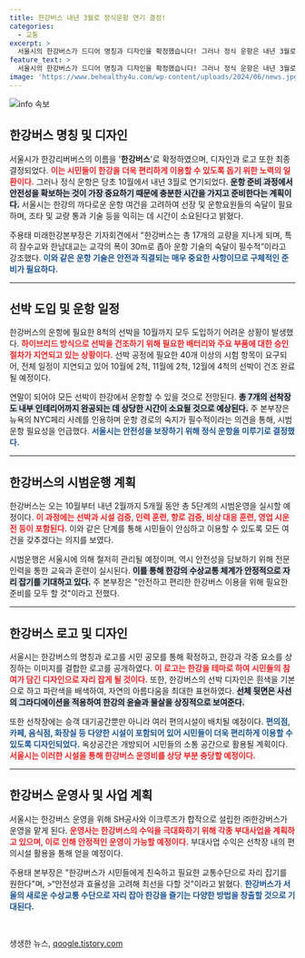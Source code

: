 ```yaml
---
title: 한강버스 내년 3월로 정식운항 연기 결정!
categories:
  - 교통
excerpt: >
  서울시의 한강버스가 드디어 명칭과 디자인을 확정했습니다! 그러나 정식 운항은 내년 3월로 연기됐습니다. 안전성과 숙달에 집중한 시범운행이 시작되는데, 향후 기대되는 변화와 편의시설이 더해질 한강버스의 자세한 소식에 귀 기울여 보세요!
feature_text: >
  서울시의 한강버스가 드디어 명칭과 디자인을 확정했습니다! 그러나 정식 운항은 내년 3월로 연기됐습니다. 안전성과 숙달에 집중한 시범운행이 시작되는데, 향후 기대되는 변화와 편의시설이 더해질 한강버스의 자세한 소식에 귀 기울여 보세요!
image: 'https://www.behealthy4u.com/wp-content/uploads/2024/06/news.jpg'
---
```


<p><img src="https://www.behealthy4u.com/wp-content/uploads/2024/06/news.jpg" alt="info 속보" /></p>

<h2 data-ke-size="size26">한강버스 명칭 및 디자인</h2>

<p data-ke-size="size16">서울시가 한강리버버스의 이름을 '<b>한강버스</b>'로 확정하였으며, 디자인과 로고 또한 최종 결정되었다. <b><span style="color: #ee2323;">이는 시민들이 한강을 더욱 편리하게 이용할 수 있도록 돕기 위한 노력의 일환이다.</span></b> 그러나 정식 운항은 당초 10월에서 내년 3월로 연기되었다. <b><span style="background-color: #21538527;">운항 준비 과정에서 안전성을 확보하는 것이 가장 중요하기 때문에 충분한 시간을 가지고 준비한다는 계획이다.</span></b> 서울시는 한강의 까다로운 운항 여건을 고려하여 선장 및 운항요원들의 숙달이 필요하며, 조타 및 교량 통과 기술 등을 익히는 데 시간이 소요된다고 밝혔다.</p>

<p data-ke-size="size16">주용태 미래한강본부장은 기자회견에서 "한강버스는 총 17개의 교량을 지나게 되며, 특히 잠수교와 한남대교는 교각의 폭이 30m로 좁아 운항 기술의 숙달이 필수적”이라고 강조했다. <b><span style="color: #1a5490;">이와 같은 운항 기술은 안전과 직결되는 매우 중요한 사항이므로 구체적인 준비가 필요하다.</span></b></p>

<hr>

<h2 data-ke-size="size26">선박 도입 및 운항 일정</h2>

<p data-ke-size="size16">한강버스의 운항에 필요한 8척의 선박을 10월까지 모두 도입하기 어려운 상황이 발생했다. <b><span style="color: #ee2323;">하이브리드 방식으로 선박을 건조하기 위해 필요한 배터리와 주요 부품에 대한 승인 절차가 지연되고 있는 상황이다.</span></b> 선박 공정에 필요한 40개 이상의 시험 항목이 요구되어, 전체 일정이 지연되고 있어 10월에 2척, 11월에 2척, 12월에 4척의 선박이 건조 완료될 예정이다.</p>

<p data-ke-size="size16">연말이 되어야 모든 선박이 한강에서 운항할 수 있을 것으로 전망된다. <b><span style="background-color: #21538527;">총 7개의 선착장도 내부 인테리어까지 완공되는 데 상당한 시간이 소요될 것으로 예상된다.</span></b> 주 본부장은 뉴욕의 NYC페리 사례를 인용하며 운항 경로의 숙지가 필수적이라는 의견을 통해, 시범운항 필요성을 언급했다. <b><span style="color: #1a5490;">서울시는 안전성을 보장하기 위해 정식 운항을 미루기로 결정했다.</span></b></p>

<hr>

<h2 data-ke-size="size26">한강버스의 시범운행 계획</h2>

<p data-ke-size="size16">한강버스는 오는 10월부터 내년 2월까지 5개월 동안 총 5단계의 시범운영을 실시할 예정이다. <b><span style="color: #ee2323;">이 과정에는 선박과 시설 검증, 인력 훈련, 항로 검증, 비상 대응 훈련, 영업 시운전 등이 포함된다.</span></b> 이와 같은 단계를 통해 시민들이 안심하고 이용할 수 있도록 모든 여건을 갖추겠다는 의지를 보였다.</p>

<p data-ke-size="size16">시범운행은 서울시에 의해 철저히 관리될 예정이며, 역시 안전성을 담보하기 위해 전문 인력을 통한 교육과 훈련이 실시된다. <b><span style="background-color: #21538527;">이를 통해 한강의 수상교통 체계가 안정적으로 자리 잡기를 기대하고 있다.</span></b> 주 본부장은 "안전하고 편리한 한강버스 이용을 위해 필요한 준비를 모두 할 것"이라고 전했다.</p>

<hr>

<h2 data-ke-size="size26">한강버스 로고 및 디자인</h2>

<p data-ke-size="size16">서울시는 한강버스의 명칭과 로고를 시민 공모를 통해 확정하고, 한강과 각종 요소를 상징하는 이미지를 결합한 로고를 공개하였다. <b><span style="color: #ee2323;">이 로고는 한강을 테마로 하여 시민들의 참여가 담긴 디자인으로 자리 잡게 될 것이다.</span></b> 또한, 한강버스의 선박 디자인은 흰색을 기본으로 하고 파란색을 배색하여, 자연의 아름다움을 최대한 표현하였다. <b><span style="background-color: #21538527;">선체 뒷면은 사선의 그라디에이션을 적용하여 한강의 윤슬과 물살을 상징적으로 보여준다.</span></b></p>

<p data-ke-size="size16">또한 선착장에는 승객 대기공간뿐만 아니라 여러 편의시설이 배치될 예정이다. <b><span style="color: #1a5490;">편의점, 카페, 음식점, 화장실 등 다양한 시설이 포함되어 있어 시민들이 더욱 편리하게 이용할 수 있도록 디자인되었다.</span></b> 옥상공간은 개방되어 시민들의 소통 공간으로 활용될 계획이다. <b><span style="color: #ee2323;">서울시는 이러한 시설을 통해 한강버스 운영비를 상당 부분 충당할 예정이다.</span></b></p>

<hr>

<h2 data-ke-size="size26">한강버스 운영사 및 사업 계획</h2>

<p data-ke-size="size16">서울시는 한강버스 운영을 위해 SH공사와 이크루즈가 합작으로 설립한 ㈜한강버스가 운영을 맡게 된다. <b><span style="color: #ee2323;">운영사는 한강버스의 수익을 극대화하기 위해 각종 부대사업을 계획하고 있으며, 이로 인해 안정적인 운영이 가능할 예정이다.</span></b> 부대사업 수익은 선착장 내의 편의시설 활용을 통해 얻을 예정이다.</p>

<p data-ke-size="size16">주용태 본부장은 "한강버스가 시민들에게 친숙하고 필요한 교통수단으로 자리 잡기를 원한다"며, >“안전성과 효율성을 고려해 최선을 다할 것"이라고 밝혔다. <b><span style="color: #1a5490;">한강버스가 서울의 새로운 수상교통 수단으로 자리 잡아 한강을 즐기는 다양한 방법을 창출할 것으로 기대된다.</span></b></p>

<p data-ke-size="size16">&nbsp;</p>
생생한 뉴스, <a href="https://qoogle.tistory.com" rel="dofollow">qoogle.tistory.com</a>


